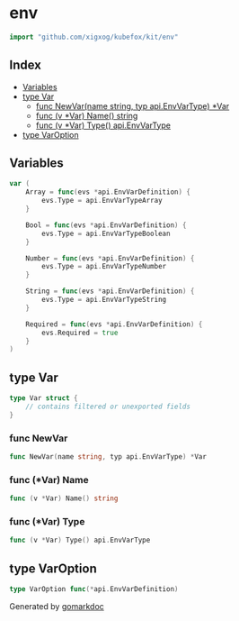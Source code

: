 <!-- Code generated by gomarkdoc. DO NOT EDIT -->

# env

```go
import "github.com/xigxog/kubefox/kit/env"
```

## Index

- [Variables](<#variables>)
- [type Var](<#Var>)
  - [func NewVar\(name string, typ api.EnvVarType\) \*Var](<#NewVar>)
  - [func \(v \*Var\) Name\(\) string](<#Var.Name>)
  - [func \(v \*Var\) Type\(\) api.EnvVarType](<#Var.Type>)
- [type VarOption](<#VarOption>)


## Variables

<a name="Array"></a>

```go
var (
    Array = func(evs *api.EnvVarDefinition) {
        evs.Type = api.EnvVarTypeArray
    }

    Bool = func(evs *api.EnvVarDefinition) {
        evs.Type = api.EnvVarTypeBoolean
    }

    Number = func(evs *api.EnvVarDefinition) {
        evs.Type = api.EnvVarTypeNumber
    }

    String = func(evs *api.EnvVarDefinition) {
        evs.Type = api.EnvVarTypeString
    }

    Required = func(evs *api.EnvVarDefinition) {
        evs.Required = true
    }
)
```

<a name="Var"></a>
## type Var



```go
type Var struct {
    // contains filtered or unexported fields
}
```

<a name="NewVar"></a>
### func NewVar

```go
func NewVar(name string, typ api.EnvVarType) *Var
```



<a name="Var.Name"></a>
### func \(\*Var\) Name

```go
func (v *Var) Name() string
```



<a name="Var.Type"></a>
### func \(\*Var\) Type

```go
func (v *Var) Type() api.EnvVarType
```



<a name="VarOption"></a>
## type VarOption



```go
type VarOption func(*api.EnvVarDefinition)
```

Generated by [gomarkdoc](<https://github.com/princjef/gomarkdoc>)

